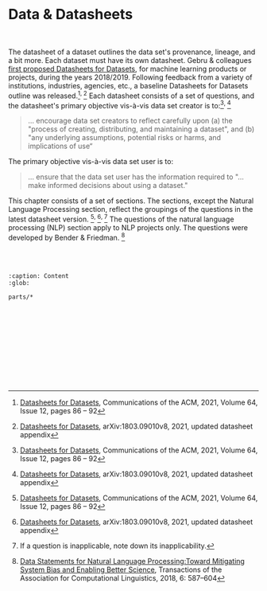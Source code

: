 <br>

# Data & Datasheets

<br>

The datasheet of a dataset outlines the data set's provenance, lineage, and a bit more.  Each dataset must have its own datasheet.  Gebru & colleagues <a href="https://arxiv.org/pdf/1803.09010v1.pdf" target="_blank">first proposed Datasheets for Datasets</a>, for machine learning products or projects, during the years 2018/2019.  Following feedback from a variety of institutions, industries, agencies, etc., a baseline Datasheets for Datasets outline was released.[^acm]<sup>, </sup>[^arXiv]  Each datasheet consists of a set of questions, and the datasheet's primary objective vis-à-vis data set creator is to:[^acm]<sup>, </sup>[^arXiv]

> … encourage data set creators to reflect carefully upon (a) the "process of creating, distributing, and maintaining a dataset", and (b) "any underlying assumptions, potential risks or harms, and implications of use“

The primary objective vis-à-vis data set user is to:

> … ensure that the data set user has the information required  to  "… make informed decisions about using a dataset."

This chapter consists of a set of sections.  The sections, except the Natural Language Processing section, reflect the groupings of the questions in the latest datasheet version. [^acm]<sup>, </sup>[^arXiv]<sup>, </sup>[^applicability]  The questions of the natural language processing (NLP) section apply to NLP projects only.  The questions were developed by Bender & Friedman. [^bender]

<br>
<br>


```{toctree}
:caption: Content
:glob:

parts/*
```


<br>
<br>

<br>
<br>

<br>
<br>

<br>
<br>

[^acm]: [Datasheets for Datasets](https://dl.acm.org/doi/10.1145/3458723), Communications of the ACM, 2021, Volume 64, Issue 12, pages 86 – 92
[^arXiv]: [Datasheets for Datasets](https://arxiv.org/abs/1803.09010v8), arXiv:1803.09010v8, 2021, updated datasheet appendix
[^applicability]: If a question is inapplicable, note down its inapplicability.
[^bender]: [Data Statements for Natural Language Processing:Toward Mitigating System Bias and Enabling Better Science](https://doi.org/10.1162/tacl_a_00041), Transactions of the Association for Computational Linguistics, 2018, 6: 587–604

<br>